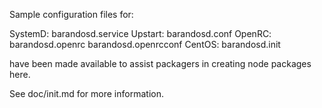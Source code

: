 Sample configuration files for:

SystemD: barandosd.service
Upstart: barandosd.conf
OpenRC:  barandosd.openrc
         barandosd.openrcconf
CentOS:  barandosd.init

have been made available to assist packagers in creating node packages here.

See doc/init.md for more information.

